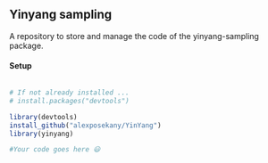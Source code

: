 ## Yinyang sampling

A repository to store and manage the code of the yinyang-sampling package.

#### Setup 

```r

# If not already installed ...
# install.packages("devtools")

library(devtools)
install_github("alexposekany/YinYang")
library(yinyang)

#Your code goes here 😃

```
